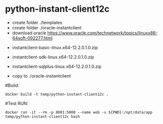 # python-instant-client12c

- create folder ./templates
- create folder ./oracle-instantclient
- download oracle https://www.oracle.com/technetwork/topics/linuxx86-64soft-092277.html

* instantclient-basic-linux.x64-12.2.0.1.0.zip
* instantclient-sdk-linux.x64-12.2.0.1.0.zip
* instantclient-sqlplus-linux.x64-12.2.0.1.0.zip

* copy to ./oracle-instantclient

#Build:

```docker build -t temp/python-instant-client12c .```


#Test RUN: 

```docker run -it --rm -p 8081:5000 --name web -v ${PWD}:/opt/data/app temp/python-instant-client12c bash```

